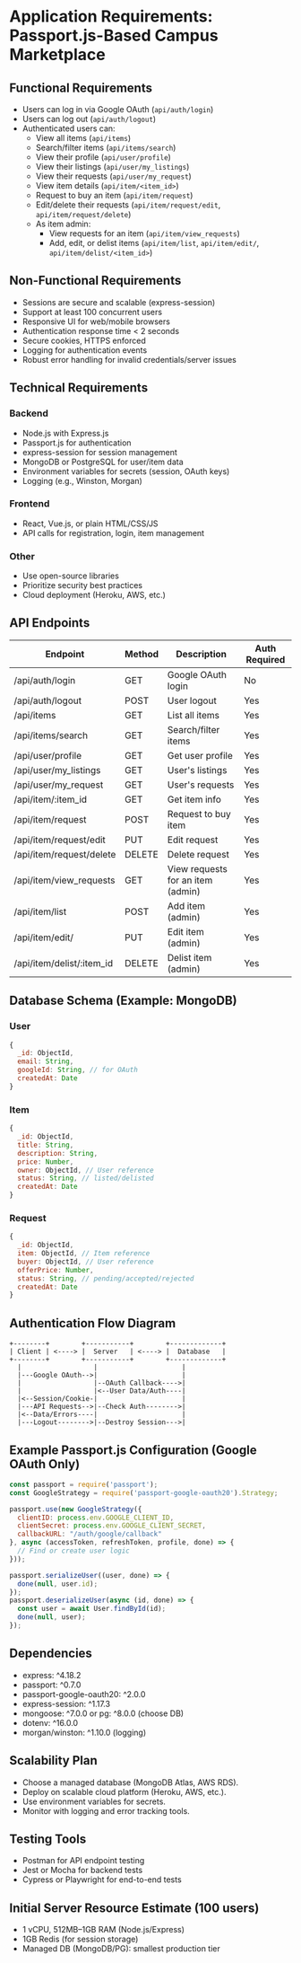 # Application Requirements: Passport.js-Based Campus Marketplace

## Functional Requirements

- Users can log in via Google OAuth (`api/auth/login`)
- Users can log out (`api/auth/logout`)
- Authenticated users can:
  - View all items (`api/items`)
  - Search/filter items (`api/items/search`)
  - View their profile (`api/user/profile`)
  - View their listings (`api/user/my_listings`)
  - View their requests (`api/user/my_request`)
  - View item details (`api/item/<item_id>`)
  - Request to buy an item (`api/item/request`)
  - Edit/delete their requests (`api/item/request/edit`, `api/item/request/delete`)
  - As item admin:
    - View requests for an item (`api/item/view_requests`)
    - Add, edit, or delist items (`api/item/list`, `api/item/edit/`, `api/item/delist/<item_id>`)

## Non-Functional Requirements

- Sessions are secure and scalable (express-session)
- Support at least 100 concurrent users
- Responsive UI for web/mobile browsers
- Authentication response time < 2 seconds
- Secure cookies, HTTPS enforced
- Logging for authentication events
- Robust error handling for invalid credentials/server issues

## Technical Requirements

### Backend

- Node.js with Express.js
- Passport.js for authentication
- express-session for session management
- MongoDB or PostgreSQL for user/item data
- Environment variables for secrets (session, OAuth keys)
- Logging (e.g., Winston, Morgan)

### Frontend

- React, Vue.js, or plain HTML/CSS/JS
- API calls for registration, login, item management

### Other

- Use open-source libraries
- Prioritize security best practices
- Cloud deployment (Heroku, AWS, etc.)

## API Endpoints

| Endpoint                  | Method | Description                        | Auth Required |
|---------------------------|--------|------------------------------------|--------------|
| /api/auth/login           | GET    | Google OAuth login                 | No           |
| /api/auth/logout          | POST   | User logout                        | Yes          |
| /api/items                | GET    | List all items                     | Yes          |
| /api/items/search         | GET    | Search/filter items                | Yes          |
| /api/user/profile         | GET    | Get user profile                   | Yes          |
| /api/user/my_listings     | GET    | User's listings                    | Yes          |
| /api/user/my_request      | GET    | User's requests                    | Yes          |
| /api/item/:item_id        | GET    | Get item info                      | Yes          |
| /api/item/request         | POST   | Request to buy item                | Yes          |
| /api/item/request/edit    | PUT    | Edit request                       | Yes          |
| /api/item/request/delete  | DELETE | Delete request                     | Yes          |
| /api/item/view_requests   | GET    | View requests for an item (admin)  | Yes          |
| /api/item/list            | POST   | Add item (admin)                   | Yes          |
| /api/item/edit/           | PUT    | Edit item (admin)                  | Yes          |
| /api/item/delist/:item_id | DELETE | Delist item (admin)                | Yes          |

## Database Schema (Example: MongoDB)

### User

```js
{
  _id: ObjectId,
  email: String,
  googleId: String, // for OAuth
  createdAt: Date
}
```

### Item

```js
{
  _id: ObjectId,
  title: String,
  description: String,
  price: Number,
  owner: ObjectId, // User reference
  status: String, // listed/delisted
  createdAt: Date
}
```

### Request

```js
{
  _id: ObjectId,
  item: ObjectId, // Item reference
  buyer: ObjectId, // User reference
  offerPrice: Number,
  status: String, // pending/accepted/rejected
  createdAt: Date
}
```

## Authentication Flow Diagram

```text
+--------+        +-----------+        +-------------+
| Client | <----> |  Server   | <----> |  Database   |
+--------+        +-----------+        +-------------+
  |                  |                     |
  |---Google OAuth-->|                     |
  |                  |--OAuth Callback---->|
  |                  |<--User Data/Auth----|
  |<--Session/Cookie-|                     |
  |---API Requests-->|--Check Auth-------->|
  |<--Data/Errors----|                     |
  |---Logout-------->|--Destroy Session--->|
```

## Example Passport.js Configuration (Google OAuth Only)

```js
const passport = require('passport');
const GoogleStrategy = require('passport-google-oauth20').Strategy;

passport.use(new GoogleStrategy({
  clientID: process.env.GOOGLE_CLIENT_ID,
  clientSecret: process.env.GOOGLE_CLIENT_SECRET,
  callbackURL: "/auth/google/callback"
}, async (accessToken, refreshToken, profile, done) => {
  // Find or create user logic
}));

passport.serializeUser((user, done) => {
  done(null, user.id);
});
passport.deserializeUser(async (id, done) => {
  const user = await User.findById(id);
  done(null, user);
});
```

## Dependencies

- express: ^4.18.2
- passport: ^0.7.0
- passport-google-oauth20: ^2.0.0
- express-session: ^1.17.3
- mongoose: ^7.0.0 or pg: ^8.0.0 (choose DB)
- dotenv: ^16.0.0
- morgan/winston: ^1.10.0 (logging)

## Scalability Plan

- Choose a managed database (MongoDB Atlas, AWS RDS).
- Deploy on scalable cloud platform (Heroku, AWS, etc.).
- Use environment variables for secrets.
- Monitor with logging and error tracking tools.

## Testing Tools

- Postman for API endpoint testing
- Jest or Mocha for backend tests
- Cypress or Playwright for end-to-end tests

## Initial Server Resource Estimate (100 users)

- 1 vCPU, 512MB–1GB RAM (Node.js/Express)
- 1GB Redis (for session storage)
- Managed DB (MongoDB/PG): smallest production tier